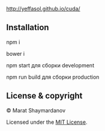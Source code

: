 http://yeffasol.github.io/cuda/

## Installation

npm i

bower i

npm start для сборки development

npm run build для сборки production

## License & copyright

© Marat Shaymardanov

Licensed under the [MIT License](LICENSE).
